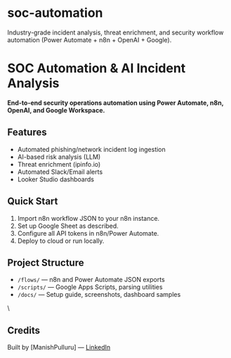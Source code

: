 # soc-automation
Industry-grade incident analysis, threat enrichment, and security workflow automation (Power Automate + n8n + OpenAI + Google).
# SOC Automation & AI Incident Analysis

**End-to-end security operations automation using Power Automate, n8n, OpenAI, and Google Workspace.**

## Features
- Automated phishing/network incident log ingestion
- AI-based risk analysis (LLM)
- Threat enrichment (ipinfo.io)
- Automated Slack/Email alerts
- Looker Studio dashboards

## Quick Start
1. Import n8n workflow JSON to your n8n instance.
2. Set up Google Sheet as described.
3. Configure all API tokens in n8n/Power Automate.
4. Deploy to cloud or run locally.

## Project Structure
- `/flows/` — n8n and Power Automate JSON exports
- `/scripts/` — Google Apps Scripts, parsing utilities
- `/docs/` — Setup guide, screenshots, dashboard samples

\

## Credits
Built by [ManishPulluru] — [LinkedIn](https://www.linkedin.com/in/manish-pulluru-918507196/) 

